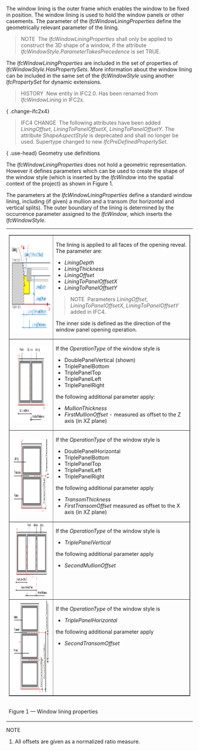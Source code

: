 ﻿The window lining is the outer frame which enables the window to be fixed in position. The window lining is used to hold the window panels or other casements. The parameter of the _IfcWindowLiningProperties_ define the geometrically relevant parameter of the lining.

> NOTE&nbsp; The _IfcWindowLiningProperties_ shall only be applied to construct the 3D shape of a window, if the attribute _IfcWindowStyle.ParameterTakesPrecedence_ is set TRUE.

The _IfcWindowLiningProperties_ are included in the set of properties of _IfcWindowStyle.HasPropertySets_. More information about the window lining can be included in the same set of the _IfcWindowStyle_ using another _IfcPropertySet_ for dynamic extensions.

> HISTORY&nbsp; New entity in IFC2.0. Has been renamed from _IfcWindowLining_ in IFC2x.

{ .change-ifc2x4}
> IFC4 CHANGE&nbsp; The following attributes have been added _LiningOffset_, _LiningToPanelOffsetX_, _LiningToPanelOffsetY_. The attribute _ShapeAspectStyle_ is deprecated and shall no longer be used. Supertype changed to new _IfcPreDefinedPropertySet_.

{ .use-head}
Geometry use definitions

The _IfcWindowLiningProperties_ does not hold a geometric representation. However it defines parameters which can be used to create the shape of the window style (which is inserted by the _IfcWindow_ into the spatial context of the project) as shown in Figure 1.

The parameters at the _IfcWindowLiningProperties_ define a standard window lining, including (if given) a mullion and a transom (for horizontal and vertical splits). The outer boundary of the lining is determined by the occurrence parameter assigned to the _IfcWindow_, which inserts the _IfcWindowStyle_.

<table>
 <tr>
  <td>
   <table border="1" cellpadding="2" cellspacing="2">
    <tr>
     <td><img src="../../../../../../figures/ifcwindowliningproperties-fig05.png" alt="lining 5" width="280" height="250" border="0"></td>
     <td valign="top" align="left"><p>The lining is applied to all faces of the opening reveal. The parameter are:</p>
      <ul>
       <li><em>LiningDepth</em></li>
       <li><em>LiningThickness</em></li>
       <li><em>LiningOffset</em></li>
       <li><em>LiningToPanelOffsetX</em></li>
       <li><em>LiningToPanelOffsetY</em></li>
      </ul>
      <blockquote class="note">NOTE&nbsp; Parameters <em>LiningOffset</em>, <em>LiningToPanelOffsetX</em>, <em>LiningToPanelOffsetY</em> added in IFC4.
      </blockquote>
      <p>The inner side is defined as the direction of the window panel opening operation.</p>
     </td>
    </tr>
    <tr>
     <td><img src="../../../../../../figures/ifcwindowliningproperties-fig01.png" alt="lining 1" width="250" height="200" border="0"></td>
     <td valign="top" align="left">
      <p>If the <i>OperationType</i> of the window style is</p>
      <ul>
       <li>DoublePanelVertical (shown)</li>
       <li>TriplePanelBottom</li>
       <li>TriplePanelTop</li>
       <li>TriplePanelLeft</li>
       <li>TriplePanelRight</li>
      </ul>
      <p>the following additional parameter apply:</p>
      <ul>
       <li><i>MullionThickness</i></li>
       <li><i>FirstMullionOffset</i> - measured as offset to the Z axis (in XZ plane)</li>
      </ul>
     </td>
    </tr>
    <tr>
     <td><img src="../../../../../../figures/ifcwindowliningproperties-fig02.png" alt="lining 2" width="250" height="200" border="0"></td>
     <td valign="top" align="left">
      <p>If the <i>OperationType</i> of the window style is</p>
      <ul>
       <li>DoublePanelHorizontal</li>
       <li>TriplePanelBottom</li>
       <li>TriplePanelTop</li>
       <li>TriplePanelLeft</li>
       <li>TriplePanelRight</li>
      </ul>
      <p>the following additional parameter apply</p>
      <ul>
       <li><i>TransomThickness</i></li>
       <li><i>FirstTransomOffset</i> measured as offset to the X axis (in XZ plane)</li>
      </ul>
     </td>
    </tr>
    <tr>
     <td><img src="../../../../../../figures/ifcwindowliningproperties-fig03.png" alt="lining 3" width="280" height="200" border="0"></td>
     <td valign="top" align="left">
      <p>If the <i>OperationType</i> of the window style is</p>
      <ul>
       <li><i>TriplePanelVertical</i></li>
      </ul>
      <p>the following additional parameter apply</p>
      <ul>
       <li><i>SecondMullionOffset</i></li>
      </ul>
     </td>
    </tr>
    <tr>
     <td><img src="../../../../../../figures/ifcwindowliningproperties-fig04.png" alt="lining 4" width="250" height="250" border="0"></td>
     <td valign="top" align="left">
      <p>If the <i>OperationType</i> of the window style is</p>
      <ul>
       <li><i>TriplePanelHorizontal</i></li>
      </ul>
      <p>the following additional parameter apply</p>
      <ul>
       <li><i>SecondTransomOffset</i></li>
      </ul>
     </td>
    </tr>
   </table>
  </td>
 </tr>
 <tr>
  <td><p class="figure">Figure 1 &mdash; Window lining properties</p></td>
 </tr>
</table>

NOTE

1. All offsets are given as a normalized ratio measure.
